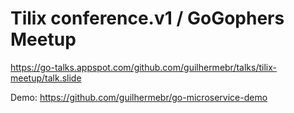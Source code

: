 # Tilix conference.v1 / GoGophers Meetup

https://go-talks.appspot.com/github.com/guilhermebr/talks/tilix-meetup/talk.slide

Demo: https://github.com/guilhermebr/go-microservice-demo
